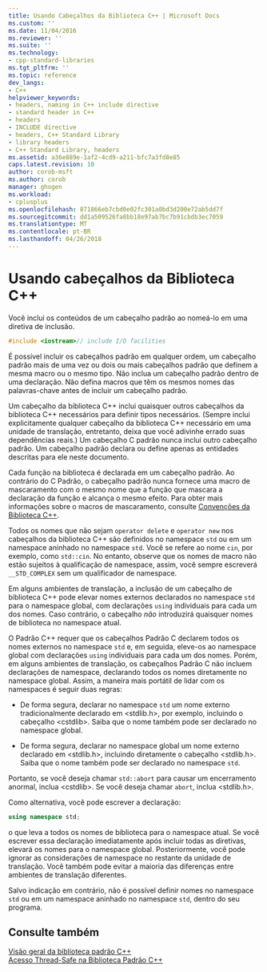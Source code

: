 ```yaml
---
title: Usando Cabeçalhos da Biblioteca C++ | Microsoft Docs
ms.custom: ''
ms.date: 11/04/2016
ms.reviewer: ''
ms.suite: ''
ms.technology:
- cpp-standard-libraries
ms.tgt_pltfrm: ''
ms.topic: reference
dev_langs:
- C++
helpviewer_keywords:
- headers, naming in C++ include directive
- standard header in C++
- headers
- INCLUDE directive
- headers, C++ Standard Library
- library headers
- C++ Standard Library, headers
ms.assetid: a36e889e-1af2-4cd9-a211-bfc7a3fd8e85
caps.latest.revision: 10
author: corob-msft
ms.author: corob
manager: ghogen
ms.workload:
- cplusplus
ms.openlocfilehash: 871866eb7cbd0e02fc301a0bd3d200e72ab5dd7f
ms.sourcegitcommit: dd1a509526fa8bb18e97ab7bc7b91cbdb3ec7059
ms.translationtype: MT
ms.contentlocale: pt-BR
ms.lasthandoff: 04/26/2018
---
```

# <a name="using-c-library-headers"></a>Usando cabeçalhos da Biblioteca C++

Você inclui os conteúdos de um cabeçalho padrão ao nomeá-lo em uma diretiva de inclusão.

```cpp
#include <iostream>// include I/O facilities
```

É possível incluir os cabeçalhos padrão em qualquer ordem, um cabeçalho padrão mais de uma vez ou dois ou mais cabeçalhos padrão que definem a mesma macro ou o mesmo tipo. Não inclua um cabeçalho padrão dentro de uma declaração. Não defina macros que têm os mesmos nomes das palavras-chave antes de incluir um cabeçalho padrão.

Um cabeçalho da biblioteca C++ inclui quaisquer outros cabeçalhos da biblioteca C++ necessários para definir tipos necessários. (Sempre inclui explicitamente qualquer cabeçalho da biblioteca C++ necessário em uma unidade de translação, entretanto, deixa que você adivinhe errado suas dependências reais.) Um cabeçalho C padrão nunca inclui outro cabeçalho padrão. Um cabeçalho padrão declara ou define apenas as entidades descritas para ele neste documento.

Cada função na biblioteca é declarada em um cabeçalho padrão. Ao contrário do C Padrão, o cabeçalho padrão nunca fornece uma macro de mascaramento com o mesmo nome que a função que mascara a declaração da função e alcança o mesmo efeito. Para obter mais informações sobre o macros de mascaramento, consulte [Convenções da Biblioteca C++](../standard-library/cpp-library-conventions.md).

Todos os nomes que não sejam `operator delete` e `operator new` nos cabeçalhos da biblioteca C++ são definidos no namespace `std` ou em um namespace aninhado no namespace `std`. Você se refere ao nome `cin`, por exemplo, como `std::cin`. No entanto, observe que os nomes de macro não estão sujeitos à qualificação de namespace, assim, você sempre escreverá `__STD_COMPLEX` sem um qualificador de namespace.

Em alguns ambientes de translação, a inclusão de um cabeçalho de biblioteca C++ pode elevar nomes externos declarados no namespace `std` para o namespace global, com declarações `using` individuais para cada um dos nomes. Caso contrário, o cabeçalho *não* introduzirá quaisquer nomes de biblioteca no namespace atual.

O Padrão C++ requer que os cabeçalhos Padrão C declarem todos os nomes externos no namespace `std` e, em seguida, eleve-os ao namespace global com declarações `using` individuais para cada um dos nomes. Porém, em alguns ambientes de translação, os cabeçalhos Padrão C não incluem declarações de namespace, declarando todos os nomes diretamente no namespace global. Assim, a maneira mais portátil de lidar com os namespaces é seguir duas regras:

- De forma segura, declarar no namespace `std` um nome externo tradicionalmente declarado em \<stdlib.h>, por exemplo, incluindo o cabeçalho \<cstdlib>. Saiba que o nome também pode ser declarado no namespace global.

- De forma segura, declarar no namespace global um nome externo declarado em \<stdlib.h>, incluindo diretamente o cabeçalho \<stdlib.h>. Saiba que o nome também pode ser declarado no namespace `std`.

Portanto, se você deseja chamar `std::abort` para causar um encerramento anormal, inclua \<cstdlib>. Se você deseja chamar `abort`, inclua \<stdlib.h>.

Como alternativa, você pode escrever a declaração:

```cpp
using namespace std;
```

o que leva a todos os nomes de biblioteca para o namespace atual. Se você escrever essa declaração imediatamente após incluir todas as diretivas, elevará os nomes para o namespace global. Posteriormente, você pode ignorar as considerações de namespace no restante da unidade de translação. Você também pode evitar a maioria das diferenças entre ambientes de translação diferentes.

Salvo indicação em contrário, não é possível definir nomes no namespace `std` ou em um namespace aninhado no namespace `std`, dentro do seu programa.

## <a name="see-also"></a>Consulte também

[Visão geral da biblioteca padrão C++](../standard-library/cpp-standard-library-overview.md)<br/>
[Acesso Thread-Safe na Biblioteca Padrão C++](../standard-library/thread-safety-in-the-cpp-standard-library.md)<br/>
